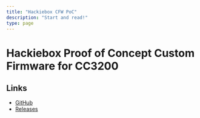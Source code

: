 ```yaml
---
title: "Hackiebox CFW PoC"
description: "Start and read!"
type: page
---
```

# Hackiebox Proof of Concept Custom Firmware for CC3200

## Links
* [GitHub](https://github.com/toniebox-reverse-engineering/hackiebox_cfw)
* [Releases](https://github.com/toniebox-reverse-engineering/hackiebox_cfw/releases)